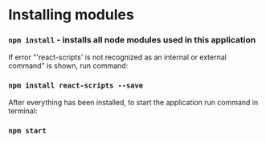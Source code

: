 # Installing modules

### `npm install` - installs all node modules used in this application
If error "'react-scripts' is not recognized as an internal or external command" is shown, run command:
### `npm install react-scripts --save`
After everything has been installed, to start the application run command in terminal:
### `npm start`
